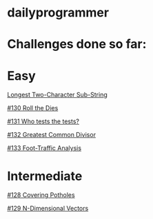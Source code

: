 dailyprogrammer
===============

Challenges done so far:
=======================

Easy
====
[Longest Two-Character Sub-String](http://www.reddit.com/r/dailyprogrammer/comments/1g0tw1/easy_longest_twocharacter_substring/)

[#130 Roll the Dies](http://www.reddit.com/r/dailyprogrammer/comments/1givnn/061713_challenge_130_easy_roll_the_dies/)

[#131 Who tests the tests?](http://www.reddit.com/r/dailyprogrammer/comments/1heozl/070113_challenge_131_easy_who_tests_the_tests/)

[#132 Greatest Common Divisor](http://www.reddit.com/r/dailyprogrammer/comments/1hvh6u/070813_challenge_132_easy_greatest_common_divisor/)

[#133 Foot-Traffic Analysis](http://www.reddit.com/r/dailyprogrammer/comments/1iambu/071513_challenge_133_easy_foottraffic_analysis/)


Intermediate
============
[#128 Covering Potholes](http://www.reddit.com/r/dailyprogrammer/comments/1g7gyi/061213_challenge_128_intermediate_covering/)

[#129 N-Dimensional Vectors](http://www.reddit.com/r/dailyprogrammer/comments/1hzq9y/071013_challenge_129_intermediate_ndimensional/)
